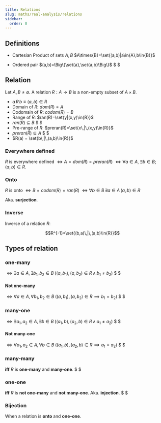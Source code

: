 ```yaml
---
title: Relations
slug: maths/real-analysis/relations
sidebar:
  order: 8
---
```


## Definitions

- Cartesian Product of sets $A,B$ $A\times{B}=\set{(a,b)|a\in{A},b\in{B}}$

- Ordered pair $(a,b)=\Big\{\set{a},\set{a,b}\Big\}$ $ $

## Relation

Let $A,B\not=\emptyset$. A relation $R:A\rightarrow{B}$ is a non-empty subset of
$A\times{B}$.

- $a\,R\,b \equiv (a,b)\in{R}$
- Domain of $R$: $dom(R)=A$
- Codomain of $R$: $codom(R)=B$
- Range of $R$: $ran(R)=\set{y|(x,y)\in{R}}$
- $ran(R)\subseteq{B}$ $ $
- Pre-range of $R$: $preran(R)=\set{x\,|\,(x,y)\in{R}}$
- $preran(R)\subseteq{A}$ $ $
- $R(a) = \set{b\,|\,(a,b)\in{R}}$

### Everywhere defined

$R$ is everywhere defined $\iff{A=dom(R)=preran(R)}$
$\iff{\forall{a\in{A}},\;\exists{b\in{B}};\,(a,b)\in{R}}$.

### Onto

$R$ is onto $\iff{B=codom(R)=ran(R)}$
$\iff{\forall{b\in{B}}\,\exists{a\in{A}}\,(a,b)\in{R}}$

Aka. **surjection**.

### Inverse

Inverse of a relation $R$:

```math
R^{-1}=\set{(b,a)\,|\,(a,b)\in{R}}
```

## Types of relation

### one-many

$\iff\exists{a\in{A}},\,\exists{b_1,b_2\in{B}}\;((a,b_1),(a,b_2)\in{R}\,\land\,b_1\not=b_2)$
$ $

#### Not one-many

$\iff\forall{a\in{A}},\,\forall{b_1,b_2\in{B}}\;((a,b_1),(a,b_2)\in{R}\implies b_1=b_2)$
$ $

### many-one

$\iff\exists{a_1,a_2\in{A}},\,\exists{b\in{B}}\;((a_1,b),(a_2,b)\in{R}\,\land\,a_1\not=a_2)$
$ $

#### Not many-one

$\iff\forall{a_1,a_2\in{A}},\,\forall{b\in{B}}\;((a_1,b),(a_2,b)\in{R}\implies a_1=a_2)$
$ $

### many-many

**iff** $R$ is **one-many** and **many-one**. $ $

### one-one

**iff** $R$ is **not one-many** and **not many-one**. Aka. **injection**. $ $

### Bijection

When a relation is **onto** and **one-one**.
